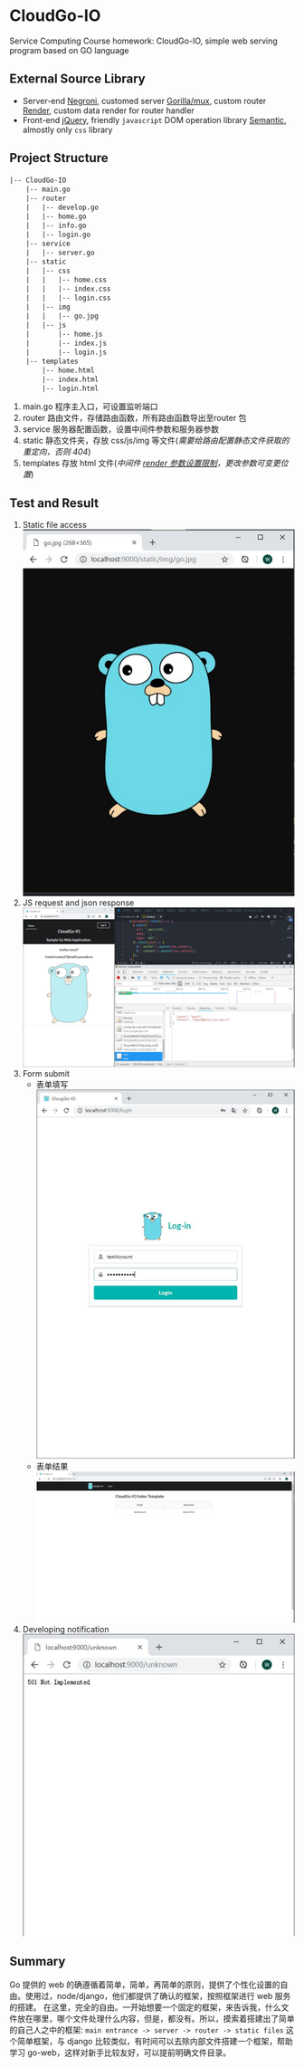 # CloudGo-IO

Service Computing Course homework: CloudGo-IO, simple web serving program based on GO language

## External Source Library

- Server-end
  [Negroni](https://github.com/urfave/negroni), customed server
  [Gorilla/mux](https://github.com/urfave/negroni), custom router
  [Render](https://github.com/unrolled/render/), custom data render for router handler
- Front-end
  [jQuery](https://api.jquery.com/), friendly `javascript` DOM operation library
  [Semantic](https://semantic-ui.com/), almostly only `css` library

## Project Structure

```
|-- CloudGo-IO
    |-- main.go
    |-- router
    |   |-- develop.go
    |   |-- home.go
    |   |-- info.go
    |   |-- login.go
    |-- service
    |   |-- server.go
    |-- static
    |   |-- css
    |   |   |-- home.css
    |   |   |-- index.css
    |   |   |-- login.css
    |   |-- img
    |   |   |-- go.jpg
    |   |-- js
    |       |-- home.js
    |       |-- index.js
    |       |-- login.js
    |-- templates
        |-- home.html
        |-- index.html
        |-- login.html
```

1. main.go 程序主入口，可设置监听端口
1. router 路由文件，存储路由函数，所有路由函数导出至router 包
1. service 服务器配置函数，设置中间件参数和服务器参数
1. static 静态文件夹，存放 css/js/img 等文件(*需要给路由配置静态文件获取的重定向，否则 404*)
1. templates 存放 html 文件(*中间件 [render 参数设置限制](https://github.com/unrolled/render#available-options)，更改参数可变更位置*)

## Test and Result

1. Static file access
    ![staticFileAccess](./readme_img/static.JPG)
1. JS request and json response
    ![jsRequest](./readme_img/jsRequest.JPG)
1. Form submit
    - 表单填写
      ![formInput](./readme_img/login.JPG)
    - 表单结果
      ![formResult](./readme_img/login_result.JPG)
1. Developing notification
    ![Developing](./readme_img/unknown.JPG)

## Summary

Go 提供的 web 的确遵循着简单，简单，再简单的原则，提供了个性化设置的自由。使用过，node/django，他们都提供了确认的框架，按照框架进行 web 服务的搭建。
在这里，完全的自由。一开始想要一个固定的框架，来告诉我，什么文件放在哪里，哪个文件处理什么内容，但是，都没有。所以，摸索着搭建出了简单的自己人之中的框架:
`main entrance -> server -> router -> static files`
这个简单框架，与 django 比较类似，有时间可以去除内部文件搭建一个框架，帮助学习 go-web，这样对新手比较友好，可以提前明确文件目录。
